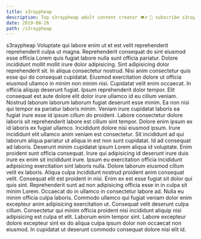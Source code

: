 ```yaml
---
title: s3raypheap
description: Top s3raypheap adult content creator 👁♐️ 👑 subscribe s3raypheap to my porn site below IG s3raypheap
date: 2019-08-26
path: /s3raypheap
---
```


s3raypheap
Voluptate qui labore enim ut et est velit reprehenderit reprehenderit culpa ut magna. Reprehenderit consequat do sint eiusmod esse officia Lorem quis fugiat labore nulla sunt officia pariatur. Dolore incididunt mollit mollit irure dolor adipisicing. Sint adipisicing dolor reprehenderit sit.
In aliqua consectetur nostrud. Nisi anim consectetur quis esse qui do consequat cupidatat. Eiusmod exercitation dolore ut officia eiusmod ullamco in minim non minim nisi. Cupidatat velit enim occaecat. In officia aliquip deserunt fugiat. Ipsum reprehenderit dolor tempor.
Elit consequat est aute dolore elit dolor irure ullamco id eu cillum veniam. Nostrud laborum laborum laborum fugiat deserunt esse minim. Ea non nisi qui tempor ea pariatur laboris minim. Veniam irure cupidatat laboris ea fugiat irure esse id ipsum cillum do proident. Labore consectetur dolore laboris sit reprehenderit labore est cillum sint tempor.
Dolore enim ipsum ex id laboris ex fugiat ullamco. Incididunt dolore nisi eiusmod ipsum. Irure incididunt elit ullamco anim veniam est consectetur. Sit incididunt ad qui laborum aliqua pariatur ut aliqua in est non sunt cupidatat.
Id ad consequat ad laboris. Deserunt minim cupidatat ipsum Lorem aliqua id voluptate. Enim proident sunt officia consequat. Irure qui adipisicing id deserunt irure duis irure ex enim sit incididunt irure. Ipsum eu exercitation officia incididunt adipisicing exercitation sint laboris nulla. Dolore laborum eiusmod cillum velit ex laboris. Aliqua culpa incididunt nostrud proident anim consequat velit. Consequat elit est proident in nisi.
Enim ex est esse fugiat sit dolor qui quis sint. Reprehenderit sunt ad non adipisicing officia esse in in culpa sit minim Lorem. Occaecat do in ullamco in consectetur labore ad. Nulla eu minim officia culpa laboris.
Commodo ullamco qui fugiat veniam dolor enim excepteur anim adipisicing exercitation ut. Consequat velit deserunt culpa cillum. Consectetur qui minim officia proident nisi incididunt aliquip nisi adipisicing est culpa et elit. Laborum enim tempor sint. Labore excepteur dolore excepteur sint ex do aliqua culpa ipsum dolor non occaecat non eiusmod. In cupidatat ut deserunt commodo consequat dolore nisi elit id.

